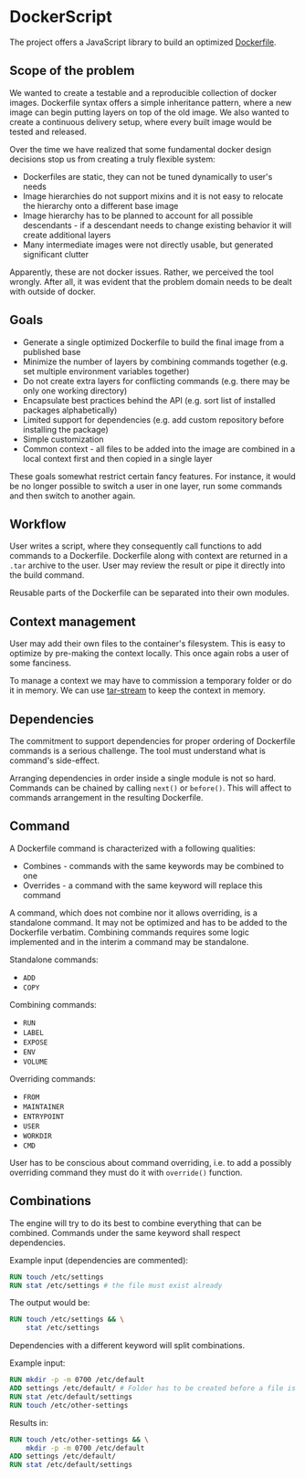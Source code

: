 # DockerScript

The project offers a JavaScript library to build an optimized
[Dockerfile](https://docs.docker.com/reference/builder/).

## Scope of the problem

We wanted to create a testable and a reproducible collection of docker images.
Dockerfile syntax offers a simple inheritance pattern, where a new image can begin
putting layers on top of the old image. We also wanted to create a continuous
delivery setup, where every built image would be tested and released.

Over the time we have realized that some fundamental docker design decisions
stop us from creating a truly flexible system:

* Dockerfiles are static, they can not be tuned dynamically to user's needs
* Image hierarchies do not support mixins and it is not easy to relocate the
hierarchy onto a different base image
* Image hierarchy has to be planned to account for all possible descendants -
if a descendant needs to change existing behavior it will create additional layers
* Many intermediate images were not directly usable, but generated significant clutter

Apparently, these are not docker issues. Rather, we perceived the tool wrongly.
After all, it was evident that the problem domain needs to be dealt with outside
of docker.

## Goals

* Generate a single optimized Dockerfile to build the final image from a published
base
* Minimize the number of layers by combining commands together (e.g. set multiple
  environment variables together)
* Do not create extra layers for conflicting commands (e.g. there may be only
  one working directory)
* Encapsulate best practices behind the API (e.g. sort list of installed packages
  alphabetically)
* Limited support for dependencies (e.g. add custom repository before installing
  the package)
* Simple customization
* Common context - all files to be added into the image are combined in a local
  context first and then copied in a single layer

These goals somewhat restrict certain fancy features. For instance, it would be
no longer possible to switch a user in one layer, run some commands and then switch
to another again.

## Workflow

User writes a script, where they consequently call functions to add commands to
a Dockerfile. Dockerfile along with context are returned in a `.tar` archive to
the user. User may review the result or pipe it directly into the build command.

Reusable parts of the Dockerfile can be separated into their own modules.

## Context management

User may add their own files to the container's filesystem. This is easy to optimize
by pre-making the context locally. This once again robs a user of some fanciness.

To manage a context we may have to commission a temporary folder or do it in
memory. We can use [tar-stream](https://www.npmjs.com/package/tar-stream) to keep
the context in memory.

## Dependencies

The commitment to support dependencies for proper ordering of Dockerfile commands
is a serious challenge. The tool must understand what is command's side-effect.

Arranging dependencies in order inside a single module is not so hard. Commands
can be chained by calling `next()` or `before()`. This will affect to commands
arrangement in the resulting Dockerfile.

## Command

A Dockerfile command is characterized with a following qualities:

* Combines - commands with the same keywords may be combined to one
* Overrides - a command with the same keyword will replace this command

A command, which does not combine nor it allows overriding, is a standalone
command. It may not be optimized and has to be added to the Dockerfile verbatim.
Combining commands requires some logic implemented and in the interim a command
may be standalone.

Standalone commands:

* `ADD`
* `COPY`

Combining commands:

* `RUN`
* `LABEL`
* `EXPOSE`
* `ENV`
* `VOLUME`

Overriding commands:

* `FROM`
* `MAINTAINER`
* `ENTRYPOINT`
* `USER`
* `WORKDIR`
* `CMD`

User has to be conscious about command overriding, i.e. to add a possibly overriding
command they must do it with `override()` function.

## Combinations

The engine will try to do its best to combine everything that can be combined.
Commands under the same keyword shall respect dependencies.

Example input (dependencies are commented):

```Dockerfile
RUN touch /etc/settings
RUN stat /etc/settings # the file must exist already
```

The output would be:

```Dockerfile
RUN touch /etc/settings && \
    stat /etc/settings
```

Dependencies with a different keyword will split combinations.

Example input:

```Dockerfile
RUN mkdir -p -m 0700 /etc/default
ADD settings /etc/default/ # Folder has to be created before a file is pushed
RUN stat /etc/default/settings
RUN touch /etc/other-settings
```

Results in:

```Dockerfile
RUN touch /etc/other-settings && \
    mkdir -p -m 0700 /etc/default
ADD settings /etc/default/
RUN stat /etc/default/settings
```
